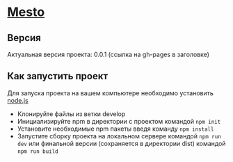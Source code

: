 # [Mesto](https://oxtopus501.github.io/mesto/)
## Версия
Актуальная версия проекта: 0.0.1
(ссылка на gh-pages в заголовке)
## Как запустить проект
Для запуска проекта на вашем компьютере необходимо установить [node.js](https://nodejs.org/en/download/)
- Клонируйте файлы из ветки develop
- Инициализируйте npm в директории с проектом командой `npm init`
- Установите необходимые npm пакеты введя команду `npm install`
- Запустите сборку проекта на локальном сервере командой `npm run dev` или финальной версии (сохраняется в директории dist) командой `npm run build`